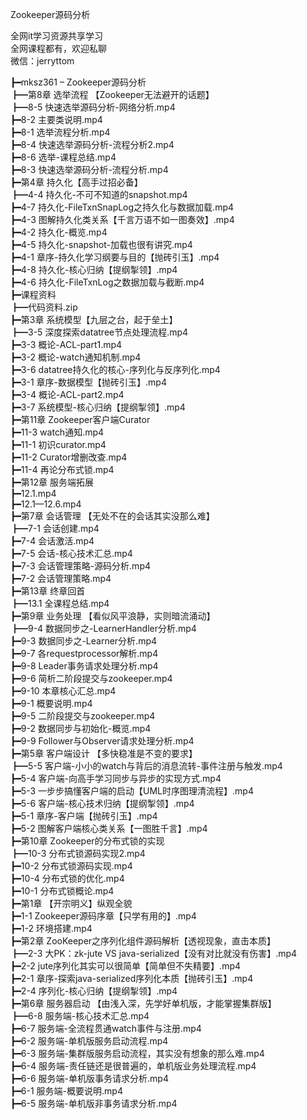 Zookeeper源码分析

全网it学习资源共享学习<br>全网课程都有，欢迎私聊<br>微信：jerryttom<br>

┣━mksz361 – Zookeeper源码分析<br> ┣━第8章 选举流程 【Zookeeper无法避开的话题】<br> ┣━8-5 快速选举源码分析-网络分析.mp4<br> ┣━8-2 主要类说明.mp4<br> ┣━8-1 选举流程分析.mp4<br> ┣━8-4 快速选举源码分析-流程分析2.mp4<br> ┣━8-6 选举-课程总结.mp4<br> ┣━8-3 快速选举源码分析-流程分析.mp4<br> ┣━第4章 持久化【高手过招必备】<br> ┣━4-4 持久化-不可不知道的snapshot.mp4<br> ┣━4-7 持久化-FileTxnSnapLog之持久化与数据加载.mp4<br> ┣━4-3 图解持久化类关系【千言万语不如一图奏效】.mp4<br> ┣━4-2 持久化-概览.mp4<br> ┣━4-5 持久化-snapshot-加载也很有讲究.mp4<br> ┣━4-1 章序-持久化学习纲要与目的【抛砖引玉】.mp4<br> ┣━4-8 持久化-核心归纳【提纲掣领】.mp4<br> ┣━4-6 持久化-FileTxnLog之数据加载与截断.mp4<br> ┣━课程资料<br> ┣━代码资料.zip<br> ┣━第3章 系统模型【九层之台，起于垒土】<br> ┣━3-5 深度探索datatree节点处理流程.mp4<br> ┣━3-3 概论-ACL-part1.mp4<br> ┣━3-2 概论-watch通知机制.mp4<br> ┣━3-6 datatree持久化的核心-序列化与反序列化.mp4<br> ┣━3-1 章序-数据模型【抛砖引玉】.mp4<br> ┣━3-4 概论-ACL-part2.mp4<br> ┣━3-7 系统模型-核心归纳【提纲掣领】.mp4<br> ┣━第11章 Zookeeper客户端Curator<br> ┣━11-3 watch通知.mp4<br> ┣━11-1 初识curator.mp4<br> ┣━11-2 Curator增删改查.mp4<br> ┣━11-4 再论分布式锁.mp4<br> ┣━第12章&nbsp;服务端拓展<br> ┣━12.1.mp4<br> ┣━12.1—12.6.mp4<br> ┣━第7章 会话管理 【无处不在的会话其实没那么难】<br> ┣━7-1 会话创建.mp4<br> ┣━7-4 会话激活.mp4<br> ┣━7-5 会话-核心技术汇总.mp4<br> ┣━7-3 会话管理策略-源码分析.mp4<br> ┣━7-2 会话管理策略.mp4<br> ┣━第13章&nbsp;终章回首<br> ┣━13.1 全课程总结.mp4<br> ┣━第9章 业务处理 【看似风平浪静，实则暗流涌动】<br> ┣━9-4 数据同步之-LearnerHandler分析.mp4<br> ┣━9-3 数据同步之-Learner分析.mp4<br> ┣━9-7 各requestprocessor解析.mp4<br> ┣━9-8 Leader事务请求处理分析.mp4<br> ┣━9-6 简析二阶段提交与zookeeper.mp4<br> ┣━9-10 本章核心汇总.mp4<br> ┣━9-1 概要说明.mp4<br> ┣━9-5 二阶段提交与zookeeper.mp4<br> ┣━9-2 数据同步与初始化-概览.mp4<br> ┣━9-9 Follower与Observer请求处理分析.mp4<br> ┣━第5章 客户端设计 【多快稳准是不变的要求】<br> ┣━5-5 客户端-小小的watch与背后的消息流转-事件注册与触发.mp4<br> ┣━5-4 客户端-向高手学习同步与异步的实现方式.mp4<br> ┣━5-3 一步步搞懂客户端的启动【UML时序图理清流程】.mp4<br> ┣━5-6 客户端-核心技术归纳【提纲掣领】.mp4<br> ┣━5-1 章序-客户端【抛砖引玉】.mp4<br> ┣━5-2 图解客户端核心类关系【一图胜千言】.mp4<br> ┣━第10章 Zookeeper的分布式锁的实现<br> ┣━10-3 分布式锁源码实现2.mp4<br> ┣━10-2 分布式锁源码实现.mp4<br> ┣━10-4 分布式锁的优化.mp4<br> ┣━10-1 分布式锁概论.mp4<br> ┣━第1章 【开宗明义】纵观全貌<br> ┣━1-1 Zookeeper源码序章【只学有用的】.mp4<br> ┣━1-2 环境搭建.mp4<br> ┣━第2章 ZooKeeper之序列化组件源码解析【透视现象，直击本质】<br> ┣━2-3 大PK：zk-jute VS java-serialized【没有对比就没有伤害】.mp4<br> ┣━2-2 jute序列化其实可以很简单【简单但不失精要】.mp4<br> ┣━2-1 章序-探索java-serialized序列化本质【抛砖引玉】.mp4<br> ┣━2-4 序列化-核心归纳【提纲掣领】.mp4<br> ┣━第6章 服务器启动 【由浅入深，先学好单机版，才能掌握集群版】<br> ┣━6-8 服务端-核心技术汇总.mp4<br> ┣━6-7 服务端-全流程贯通watch事件与注册.mp4<br> ┣━6-2 服务端-单机版服务启动流程.mp4<br> ┣━6-3 服务端-集群版服务启动流程，其实没有想象的那么难.mp4<br> ┣━6-4 服务端-责任链还是很普遍的，单机版业务处理流程.mp4<br> ┣━6-6 服务端-单机版事务请求分析.mp4<br> ┣━6-1 服务端-概要说明.mp4<br> ┣━6-5 服务端-单机版非事务请求分析.mp4